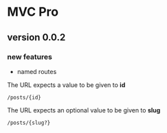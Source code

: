 # MVC Pro 
## version 0.0.2

### new features
- named routes

The URL expects a value to be given to __id__

    /posts/{id}

The URL expects an optional value to be given to __slug__

    /posts/{slug?}